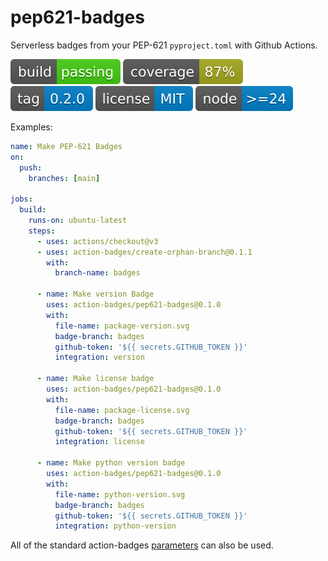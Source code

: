 # pep621-badges

Serverless badges from your PEP-621 `pyproject.toml` with Github Actions.

![build](https://raw.githubusercontent.com/action-badges/pep621-badges/badges/.badges/main/build-status.svg)
![coverage](https://raw.githubusercontent.com/action-badges/pep621-badges/badges/.badges/main/coverage.svg)
![tag](https://raw.githubusercontent.com/action-badges/pep621-badges/badges/.badges/github-tag.svg)
![license](https://raw.githubusercontent.com/action-badges/pep621-badges/badges/.badges/main/package-license.svg)
![node](https://raw.githubusercontent.com/action-badges/pep621-badges/badges/.badges/main/package-node-version.svg)

Examples:

```yaml
name: Make PEP-621 Badges
on:
  push:
    branches: [main]

jobs:
  build:
    runs-on: ubuntu-latest
    steps:
      - uses: actions/checkout@v3
      - uses: action-badges/create-orphan-branch@0.1.1
        with:
          branch-name: badges

      - name: Make version Badge
        uses: action-badges/pep621-badges@0.1.0
        with:
          file-name: package-version.svg
          badge-branch: badges
          github-token: '${{ secrets.GITHUB_TOKEN }}'
          integration: version

      - name: Make license badge
        uses: action-badges/pep621-badges@0.1.0
        with:
          file-name: package-license.svg
          badge-branch: badges
          github-token: '${{ secrets.GITHUB_TOKEN }}'
          integration: license

      - name: Make python version badge
        uses: action-badges/pep621-badges@0.1.0
        with:
          file-name: python-version.svg
          badge-branch: badges
          github-token: '${{ secrets.GITHUB_TOKEN }}'
          integration: python-version
```

All of the standard action-badges [parameters](https://github.com/action-badges/core/blob/main/docs/github-action.md#parameters) can also be used.

